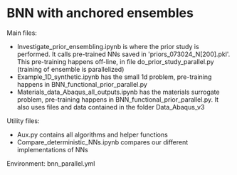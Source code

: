 # BNN with anchored ensembles

Main files:
- Investigate_prior_ensembling.ipynb is where the prior study is performed. It calls pre-trained NNs saved in 'priors_073024_N[200].pkl'. This pre-training happens off-line, in file do_prior_study_parallel.py (training of ensemble is parallelized)
- Example_1D_synthetic.ipynb has the small 1d problem, pre-training happens in BNN_functional_prior_parallel.py
- Materials_data_Abaqus_all_outputs.ipynb has the materials surrogate problem, pre-training happens in BNN_functional_prior_parallel.py. It also uses files and data contained in the folder Data_Abaqus_v3

Utility files:
- Aux.py contains all algorithms and helper functions
- Compare_deterministic_NNs.ipynb compares our different implementations of NNs

Environment: bnn_parallel.yml
